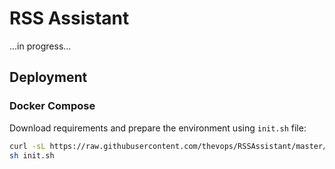 # RSS Assistant

...in progress...


## Deployment

### Docker Compose

Download requirements and prepare the environment using `init.sh` file:

```sh
curl -sL https://raw.githubusercontent.com/thevops/RSSAssistant/master/deployment/docker-compose/init.sh -o init.sh
sh init.sh
```
